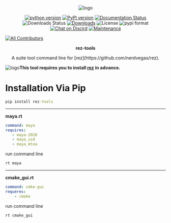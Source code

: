 <p align="center">
<img src="https://i.imgur.com/oCFdRfj.png" alt="logo"></a>
</p>

<p align="center">
<a href="https://img.shields.io/pypi/pyversions/rez-tools">
<img src="https://img.shields.io/pypi/pyversions/rez-tools" alt="python version"></a>
<a href="https://badge.fury.io/py/rez-tools">
<img src="https://img.shields.io/pypi/v/rez-tools?color=green" alt="PyPI version"></a>
<a href="https://rez-tools.readthedocs.io/en/master/?badge=master">
<img src="https://readthedocs.org/projects/rez-tools/badge/?version=master" alt="Documentation Status"></a>
<img src="https://img.shields.io/pypi/dw/rez-tools" alt="Downloads Status"></a>
<a href="https://pepy.tech/badge/rez-tools">
<img src="https://pepy.tech/badge/rez-tools" alt="Downloads"></a>
<img src="https://img.shields.io/pypi/l/rez-tools" alt="License"></a>
<img src="https://img.shields.io/pypi/format/rez-tools" alt="pypi format"></a>
<a href="https://discord.gg/AnxSa6n">
<img src="https://img.shields.io/discord/724615671400628314" alt="Chat on Discird"></a>
<a href="https://github.com/loonghao/rez-tools/graphs/commit-activity">
<img src="https://img.shields.io/badge/Maintained%3F-yes-green.svg" alt="Maintenance"></a>

<!-- ALL-CONTRIBUTORS-BADGE:START - Do not remove or modify this section -->
[![All Contributors](https://img.shields.io/badge/all_contributors-6-orange.svg?style=flat-square)](#contributors-)
<!-- ALL-CONTRIBUTORS-BADGE:END --> 
</p>

<p align="center">
<strong><b>rez-tools</b></strong>
</p>




<p align="center"> A suite tool command line for [rez](https://github.com/nerdvegas/rez). </p>

<img src="https://i.imgur.com/lW6AA4p.jpg" alt="logo"></a>**This tool requires you to install [rez](https://github.com/nerdvegas/rez/wiki/Installation) in advance.**


# Installation Via Pip
```cmd
pip install rez-tools
```

---------------------------------------------
**maya.rt**
```yaml
command: maya
requires:
   - maya-2020
   - maya_usd
   - maya_mtoa
```
run command line
```cmd
rt maya
```
-----------------------------------------------

**cmake_gui.rt**

```yaml
command: cmke-gui
requeres:
    - cmake
```
run command line
```cmd
rt cmake_gui
```

